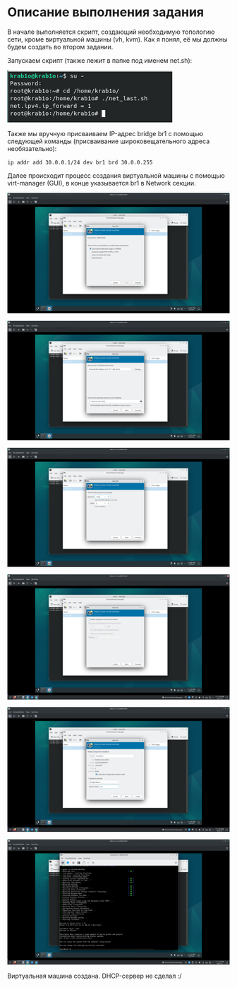 # Описание выполнения задания

В начале выполняется скрипт, создающий необходимую топологию сети, кроме виртуальной машины (vh, kvm). Как я понял, её мы должны будем создать во втором задании.

Запускаем скрипт (также лежит в папке под именем net.sh):

![pic1](pic1.png)

Также мы вручную присваиваем IP-адрес bridge br1 с помощью следующей команды (присваивание широковещательного адреса необязательно):

```
ip addr add 30.0.0.1/24 dev br1 brd 30.0.0.255
```

Далее происходит процесс создания виртуальной машины с помощью virt-manager (GUI), в конце указывается br1 в Network секции.

![pic3](pic3.png)

![pic4](pic4.png)

![pic5](pic5.png)

![pic6](pic6.png)

![pic7](pic7.png)

![pic8](pic8.png)

Виртуальная машина создана. DHCP-сервер не сделал :/